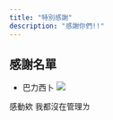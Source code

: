```yaml
---
title: "特別感謝"
description: "感謝你們!!"
---
```


## 感謝名單
- 巴力西卜
![](https://cdn.discordapp.com/attachments/983395406341873680/1123940739836035082/image.png)

感動欸 我都沒在管理ㄌ